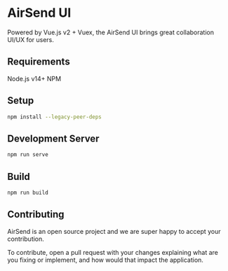# AirSend UI

Powered by Vue.js v2 + Vuex, the AirSend UI brings great collaboration UI/UX for users.

## Requirements

Node.js v14+
NPM

## Setup

```bash
npm install --legacy-peer-deps
```

## Development Server

```bash
npm run serve
```

## Build

```bash
npm run build
```

## Contributing

AirSend is an open source project and we are super happy to accept your contribution.

To contribute, open a pull request with your changes explaining what are you fixing or implement, and how would that impact the application.